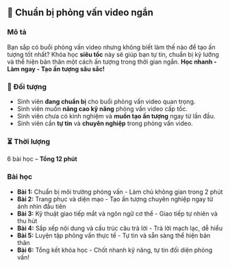 ## 📌 Chuẩn bị phỏng vấn video ngắn  

### Mô tả  
Bạn sắp có buổi phỏng vấn video nhưng không biết làm thế nào để tạo ấn tượng tốt nhất? Khóa học **siêu tốc** này sẽ giúp bạn tự tin, chuẩn bị kỹ lưỡng và thể hiện bản thân một cách ấn tượng trong thời gian ngắn. **Học nhanh - Làm ngay - Tạo ấn tượng sâu sắc!**

### 🎯 Đối tượng  
- Sinh viên **đang chuẩn bị** cho buổi phỏng vấn video quan trọng.  
- Sinh viên muốn **nâng cao kỹ năng** phỏng vấn video cấp tốc.  
- Sinh viên chưa có kinh nghiệm và **muốn tạo ấn tượng** ngay từ lần đầu.  
- Sinh viên cần **tự tin** và **chuyên nghiệp** trong phỏng vấn video.  

### ⏳ Thời lượng  
6 bài học – **Tổng 12 phút**  

### Bài học  
- **Bài 1:** Chuẩn bị môi trường phỏng vấn - Làm chủ không gian trong 2 phút  
- **Bài 2:** Trang phục và diện mạo - Tạo ấn tượng chuyên nghiệp ngay từ ánh nhìn đầu tiên  
- **Bài 3:** Kỹ thuật giao tiếp mắt và ngôn ngữ cơ thể - Giao tiếp tự nhiên và thu hút  
- **Bài 4:** Sắp xếp nội dung và cấu trúc câu trả lời - Trả lời mạch lạc, dễ hiểu  
- **Bài 5:** Luyện tập phỏng vấn thực tế - Tự tin và sẵn sàng thể hiện bản thân  
- **Bài 6:** Tổng kết khóa học - Chốt nhanh kỹ năng, tự tin đối diện phỏng vấn!